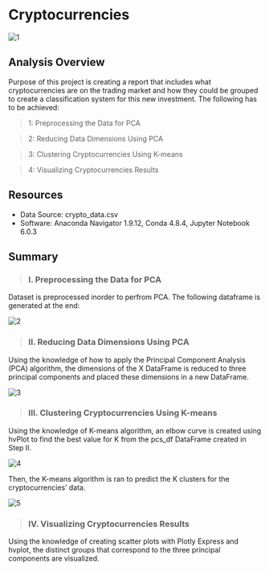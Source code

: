 # Cryptocurrencies

![1](https://user-images.githubusercontent.com/73450637/109252304-319e9c00-77bb-11eb-96d8-6811d49c37c6.jpg)

## Analysis Overview

Purpose of this project is creating a report that includes what cryptocurrencies are on the trading market and how they could be grouped to create a classification system for this new investment. The following has to be achieved:

> 1: Preprocessing the Data for PCA

>2: Reducing Data Dimensions Using PCA

>3: Clustering Cryptocurrencies Using K-means

>4: Visualizing Cryptocurrencies Results


## Resources

* Data Source: crypto_data.csv
* Software: Anaconda Navigator 1.9.12, Conda 4.8.4, Jupyter Notebook 6.0.3

## Summary

> ### I. Preprocessing the Data for PCA

Dataset is preprocessed inorder to perfrom PCA. The following dataframe is generated at the end:

![2](https://user-images.githubusercontent.com/73450637/109267875-42113f80-77d8-11eb-8ea8-39553798b3fb.png)

> ### II. Reducing Data Dimensions Using PCA

Using the knowledge of how to apply the Principal Component Analysis (PCA) algorithm, the dimensions of the X DataFrame is reduced to three principal components and placed these dimensions in a new DataFrame.

![3](https://user-images.githubusercontent.com/73450637/109268128-a207e600-77d8-11eb-9ad4-e6fdcaf6585a.png)

> ### III. Clustering Cryptocurrencies Using K-means

Using the knowledge of K-means algorithm, an elbow curve is created using hvPlot to find the best value for K from the pcs_df DataFrame created in Step II. 

![4](https://user-images.githubusercontent.com/73450637/109268378-fca14200-77d8-11eb-87b7-427294b16091.png)

Then, the K-means algorithm is ran to predict the K clusters for the cryptocurrencies’ data.

![5](https://user-images.githubusercontent.com/73450637/109268548-3a9e6600-77d9-11eb-9bbd-9747118f75e8.png)

> ### IV. Visualizing Cryptocurrencies Results

Using the knowledge of creating scatter plots with Plotly Express and hvplot, the distinct groups that correspond to the three principal components are visualized.
